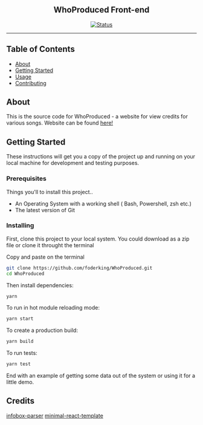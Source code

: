 <h2 align="center">WhoProduced Front-end</h2>

<div align="center">

  [![Status](https://img.shields.io/badge/status-active-success.svg)]() 

</div>

---


## Table of Contents

+ [About](#about)
+ [Getting Started](#getting_started)
+ [Usage](#usage)
+ [Contributing](../CONTRIBUTING.md)

## About <a name = "about"></a>

This is the source code for WhoProduced - a website for view credits for various songs.
Website can be found [here!](https://whoproduced.netlify.app/)

## Getting Started <a name = "getting_started"></a>

These instructions will get you a copy of the project up and running on your local machine for development and testing purposes.

### Prerequisites

Things you'll to install this project..

+ An Operating System with a working shell ( Bash, Powershell, zsh etc.)
+ The latest version of Git

### Installing

First, clone this project to your local system. You could download as a zip file or clone it throught the terminal

Copy and paste on the terminal

```sh
git clone https://github.com/foderking/WhoProduced.git
cd WhoProduced 
```

Then install dependencies:

```sh
yarn
```

To run in hot module reloading mode:

```sh
yarn start
```

To create a production build:

```sh
yarn build
```

To run tests:

```sh
yarn test
```

End with an example of getting some data out of the system or using it for a little demo.

## Credits

[infobox-parser](https://github.com/dijs/infobox-parser)
[minimal-react-template](https://github.com/foderking/Minimal-React-Template)